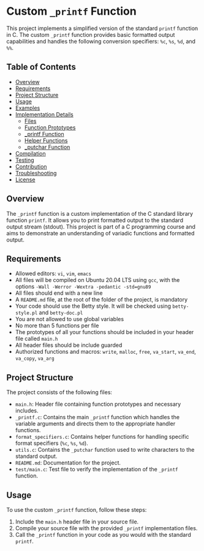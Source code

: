 # Custom `_printf` Function

This project implements a simplified version of the standard `printf` function in C. The custom `_printf` function provides basic formatted output capabilities and handles the following conversion specifiers: `%c`, `%s`, `%d`, and `%%`.

## Table of Contents

- [Overview](#overview)
- [Requirements](#requirements)
- [Project Structure](#project-structure)
- [Usage](#usage)
- [Examples](#examples)
- [Implementation Details](#implementation-details)
  - [Files](#files)
  - [Function Prototypes](#function-prototypes)
  - [_printf Function](#_printf-function)
  - [Helper Functions](#helper-functions)
  - [_putchar Function](#_putchar-function)
- [Compilation](#compilation)
- [Testing](#testing)
- [Contribution](#contribution)
- [Troubleshooting](#troubleshooting)
- [License](#license)

## Overview

The `_printf` function is a custom implementation of the C standard library function `printf`. It allows you to print formatted output to the standard output stream (stdout). This project is part of a C programming course and aims to demonstrate an understanding of variadic functions and formatted output.

## Requirements

- Allowed editors: `vi`, `vim`, `emacs`
- All files will be compiled on Ubuntu 20.04 LTS using `gcc`, with the options `-Wall -Werror -Wextra -pedantic -std=gnu89`
- All files should end with a new line
- A `README.md` file, at the root of the folder of the project, is mandatory
- Your code should use the Betty style. It will be checked using `betty-style.pl` and `betty-doc.pl`
- You are not allowed to use global variables
- No more than 5 functions per file
- The prototypes of all your functions should be included in your header file called `main.h`
- All header files should be include guarded
- Authorized functions and macros: `write`, `malloc`, `free`, `va_start`, `va_end`, `va_copy`, `va_arg`

## Project Structure

The project consists of the following files:

- `main.h`: Header file containing function prototypes and necessary includes.
- `_printf.c`: Contains the main `_printf` function which handles the variable arguments and directs them to the appropriate handler functions.
- `format_specifiers.c`: Contains helper functions for handling specific format specifiers (`%c`, `%s`, `%d`).
- `utils.c`: Contains the `_putchar` function used to write characters to the standard output.
- `README.md`: Documentation for the project.
- `test/main.c`: Test file to verify the implementation of the `_printf` function.

## Usage

To use the custom `_printf` function, follow these steps:

1. Include the `main.h` header file in your source file.
2. Compile your source file with the provided `_printf` implementation files.
3. Call the `_printf` function in your code as you would with the standard `printf`.
